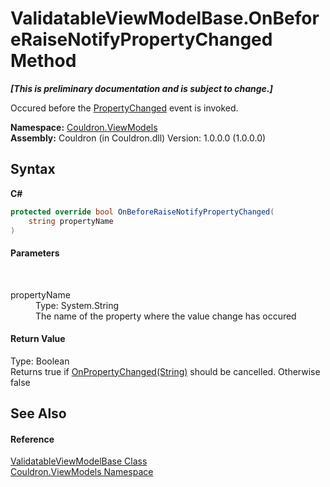 # ValidatableViewModelBase.OnBeforeRaiseNotifyPropertyChanged Method 
 _**\[This is preliminary documentation and is subject to change.\]**_

Occured before the <a href="E_Couldron_ViewModels_ViewModelBase_PropertyChanged">PropertyChanged</a> event is invoked.

**Namespace:**&nbsp;<a href="N_Couldron_ViewModels">Couldron.ViewModels</a><br />**Assembly:**&nbsp;Couldron (in Couldron.dll) Version: 1.0.0.0 (1.0.0.0)

## Syntax

**C#**<br />
``` C#
protected override bool OnBeforeRaiseNotifyPropertyChanged(
	string propertyName
)
```


#### Parameters
&nbsp;<dl><dt>propertyName</dt><dd>Type: System.String<br />The name of the property where the value change has occured</dd></dl>

#### Return Value
Type: Boolean<br />Returns true if <a href="M_Couldron_ViewModels_ViewModelBase_OnPropertyChanged">OnPropertyChanged(String)</a> should be cancelled. Otherwise false

## See Also


#### Reference
<a href="T_Couldron_ViewModels_ValidatableViewModelBase">ValidatableViewModelBase Class</a><br /><a href="N_Couldron_ViewModels">Couldron.ViewModels Namespace</a><br />